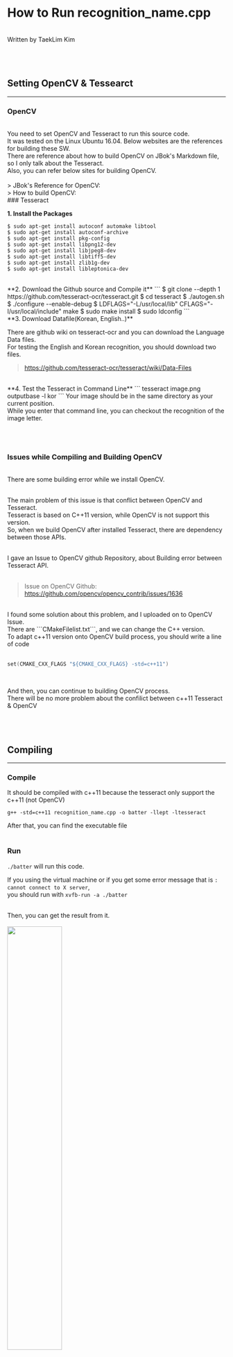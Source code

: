 # How to Run recognition_name.cpp
<br>
Written by TaekLim Kim
<br><br><br><br>

## Setting OpenCV & Tessearct
* * *

### OpenCV
<br>
You need to set OpenCV and Tesseract to run this source code. <br>
It was tested on the Linux Ubuntu 16.04. Below websites are the references for building these SW. <br>
There are reference about how to build OpenCV on JBok's Markdown file, so I only talk about the Tesseract. <br>
Also, you can refer below sites for building OpenCV. <br>
<br>
> JBok's Reference for OpenCV: <http://git.ajou.ac.kr/open-source-2018-spring/kbo/blob/master/opencv_src/opencv.md>
<br>
> How to build OpenCV: <http://webnautes.tistory.com/1030?category=704653>

<br>
### Tesseract
<br>

**1. Install the Packages**
<br>
```
$ sudo apt-get install autoconf automake libtool 
$ sudo apt-get install autoconf-archive 
$ sudo apt-get install pkg-config 
$ sudo apt-get install libpng12-dev 
$ sudo apt-get install libjpeg8-dev 
$ sudo apt-get install libtiff5-dev 
$ sudo apt-get install zlib1g-dev
$ sudo apt-get install libleptonica-dev
```
<br>
**2. Download the Github source and Compile it**
```
$ git clone --depth 1 https://github.com/tesseract-ocr/tesseract.git 
$ cd tesseract $ ./autogen.sh 
$ ./configure --enable-debug 
$ LDFLAGS="-L/usr/local/lib" CFLAGS="-I/usr/local/include" make 
$ sudo make install $ sudo ldconfig
```
<br>
**3. Download Datafile(Korean, English..)**

There are github wiki on tesseract-ocr and you can download the Language Data files. <br>
For testing the English and Korean recognition, you should download two files. <br>

> https://github.com/tesseract-ocr/tesseract/wiki/Data-Files

<br>
**4. Test the Tesseract in Command Line**
```
tesseract image.png outputbase -l kor
```
Your image should be in the same directory as your current position. <br>
While you enter that command line, you can checkout the recognition of the image letter.

<br><br>
### Issues while Compiling and Building OpenCV
<br>
There are some building error while we install OpenCV. <br><br>

The main problem of this issue is that conflict between OpenCV and Tesseract.<br>
Tesseract is based on C++11 version, while OpenCV is not support this version.<br>
So, when we build OpenCV after installed Tesseract, there are dependency between those APIs.<br><br>

I gave an Issue to OpenCV github Repository, about Building error between Tesseract API.<br><br>

> Issue on OpenCV Github: <https://github.com/opencv/opencv_contrib/issues/1636> <br>

<!--
This part will be img and link of Issue on Github
-->

<br>
I found some solution about this problem, and I uploaded on to OpenCV Issue. <br>
There are ```CMakeFilelist.txt```, and we can change the C++ version. <br>
To adapt c++11 version onto OpenCV build process, you should write a line of code <br><br>

```C++
set(CMAKE_CXX_FLAGS "${CMAKE_CXX_FLAGS} -std=c++11")
```
<br>

And then, you can continue to building OpenCV process.<br>
There will be no more problem about the confilict between c++11 Tesseract & OpenCV
<br><br><br><br>


## Compiling
* * *
### Compile

It should be compiled with c++11 because the tesseract only support the c++11 (not OpenCV)
```
g++ -std=c++11 recognition_name.cpp -o batter -llept -ltesseract
```

After that, you can find the executable file <br><br>

### Run

```./batter``` will run this code. <br>

If you using the virtual machine or if you get some error message that is ```: cannot connect to X server```, <br>
you should run with ```xvfb-run -a ./batter``` 

<br>
Then, you can get the result from it. <br><br>
<img src="/uploads/83823b78674b42af0606eeb79590a1cc/batter_result.png" width="50%" height="50%">
<br><br>
If there are other problem about compiling and installing process, let me know for emailing me. <br><br>

limkim4233@ajou.ac.kr
<br><br>

### Reference site

> <http://jybaek.tistory.com/620>
<br>



